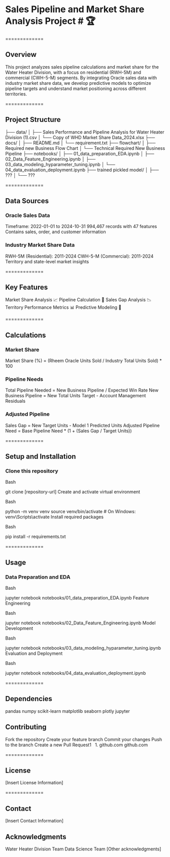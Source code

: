 # Sales Pipeline and Market Share Analysis Project # 🏆
=============

## Overview ##

This project analyzes sales pipeline calculations and market share for the Water Heater Division, with a focus on residential (RWH-5M) and commercial (CWH-5-M) segments. By integrating Oracle sales data with industry market share data, we develop predictive models to optimize pipeline targets and understand market positioning across different territories.

=============

## Project Structure ##

├── data/
│   ├── Sales Performance and Pipeline Analysis for Water Heater Division (1).csv
│   └── Copy of WHD Market Share Data_2024.xlsx
├── docs/
│   ├── README.md
│   └── requirement.txt
├── flowchart/
│   ├── Required new Business Flow Chart
│   └── Technical Required New Business Pipeline
├── notebooks/
│   ├── 01_data_preparation_EDA.ipynb
│   ├── 02_Data_Feature_Engineering.ipynb
│   ├── 03_data_modeling_hyparameter_tuning.ipynb
│   └── 04_data_evaluation_deployment.ipynb
├── trained pickled model/
│   ├── ???
│   └── ???

=============

## Data Sources ##

### Oracle Sales Data ###
Timeframe: 2022-01-01 to 2024-10-31
994,467 records with 47 features
Contains sales, order, and customer information
### Industry Market Share Data ###
RWH-5M (Residential): 2011-2024
CWH-5-M (Commercial): 2011-2024
Territory and state-level market insights

=============

## Key Features ##

Market Share Analysis 📈
Pipeline Calculation 🧮
Sales Gap Analysis 📉
Territory Performance Metrics 📊
Predictive Modeling 🔮

=============

## Calculations ##

### Market Share ###
Market Share (%) = (Rheem Oracle Units Sold / Industry Total Units Sold) * 100

### Pipeline Needs ###
Total Pipeline Needed = New Business Pipeline / Expected Win Rate
New Business Pipeline = New Total Units Target - Account Management Residuals

### Adjusted Pipeline ###
Sales Gap = New Target Units - Model 1 Predicted Units
Adjusted Pipeline Need = Base Pipeline Need * (1 + (Sales Gap / Target Units))

=============

## Setup and Installation ##

### Clone this repository ###

Bash

git clone [repository-url]
Create and activate virtual environment

Bash

python -m venv venv
source venv/bin/activate  # On Windows: venv\Scripts\activate
Install required packages

Bash

pip install -r requirements.txt

=============

## Usage ##

### Data Preparation and EDA ###

Bash

jupyter notebook notebooks/01_data_preparation_EDA.ipynb
Feature Engineering

Bash

jupyter notebook notebooks/02_Data_Feature_Engineering.ipynb
Model Development

Bash

jupyter notebook notebooks/03_data_modeling_hyparameter_tuning.ipynb
Evaluation and Deployment

Bash

jupyter notebook notebooks/04_data_evaluation_deployment.ipynb

=============

## Dependencies ##

pandas
numpy
scikit-learn
matplotlib
seaborn
plotly
jupyter

## Contributing ##

Fork the repository
Create your feature branch
Commit your changes
Push to the branch
Create a new Pull Request1   
1.
github.com
github.com

=============

## License ##

[Insert License Information]

=============

## Contact ##

[Insert Contact Information]

## Acknowledgments ##

Water Heater Division Team
Data Science Team
[Other acknowledgments]







